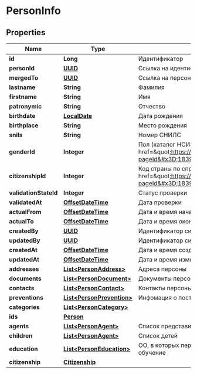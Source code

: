 # PersonInfo

## Properties
Name | Type | Description | Notes
------------ | ------------- | ------------- | -------------
**id** | **Long** | Идентификатор | 
**personId** | [**UUID**](UUID.md) | Ссылка на идентификатор персоны в рамках системы |  [optional]
**mergedTo** | [**UUID**](UUID.md) | Ссылка на персону, с которой была слита данная |  [optional]
**lastname** | **String** | Фамилия | 
**firstname** | **String** | Имя | 
**patronymic** | **String** | Отчество |  [optional]
**birthdate** | [**LocalDate**](LocalDate.md) | Дата рождения | 
**birthplace** | **String** | Место рождения |  [optional]
**snils** | **String** | Номер СНИЛС |  [optional]
**genderId** | **Integer** | Пол (каталог НСИ3 &lt;a href&#x3D;\&quot;https://wiki.edu.mos.ru/pages/viewpage.action?pageId&#x3D;18394317\&quot;&gt;GENDER&lt;/href&gt;) | 
**citizenshipId** | **Integer** | Код страны по справочнику ОКСМ (каталог НСИ3 &lt;a href&#x3D;\&quot;https://wiki.edu.mos.ru/pages/viewpage.action?pageId&#x3D;18394242\&quot;&gt;COUNTRY&lt;/href&gt;) |  [optional]
**validationStateId** | **Integer** | Статус проверки |  [optional]
**validatedAt** | [**OffsetDateTime**](OffsetDateTime.md) | Дата проверки |  [optional]
**actualFrom** | [**OffsetDateTime**](OffsetDateTime.md) | Дата и время начала действия версии персоны |  [optional]
**actualTo** | [**OffsetDateTime**](OffsetDateTime.md) | Дата и время окончания действия версии персоны |  [optional]
**createdBy** | [**UUID**](UUID.md) | Идентификатор системы-источника |  [optional]
**updatedBy** | [**UUID**](UUID.md) | Идентификатор системы-источника |  [optional]
**createdAt** | [**OffsetDateTime**](OffsetDateTime.md) | Дата и время создания |  [optional]
**updatedAt** | [**OffsetDateTime**](OffsetDateTime.md) | Дата и время изменения |  [optional]
**addresses** | [**List&lt;PersonAddress&gt;**](PersonAddress.md) | Адреса персоны |  [optional]
**documents** | [**List&lt;PersonDocument&gt;**](PersonDocument.md) | Документы персоны |  [optional]
**contacts** | [**List&lt;PersonContact&gt;**](PersonContact.md) | Контакты персоны |  [optional]
**preventions** | [**List&lt;PersonPrevention&gt;**](PersonPrevention.md) | Инфомация о постановках на учет |  [optional]
**categories** | [**List&lt;PersonCategory&gt;**](PersonCategory.md) |  |  [optional]
**ids** | [**Person**](Person.md) |  |  [optional]
**agents** | [**List&lt;PersonAgent&gt;**](PersonAgent.md) | Список представителей |  [optional]
**children** | [**List&lt;PersonAgent&gt;**](PersonAgent.md) | Список детей |  [optional]
**education** | [**List&lt;PersonEducation&gt;**](PersonEducation.md) | ОО, в которых персона проходила или проходит обучение |  [optional]
**citizenship** | [**Citizenship**](Citizenship.md) |  |  [optional]
